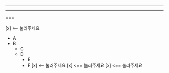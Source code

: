 ___
---
===

[x] <== 눌러주세요

- A
- B
	- C
	- D
		- E
		- F
		[x] <== 눌러주세요
	[x] <== 눌러주세요
[x] <== 눌러주세요

